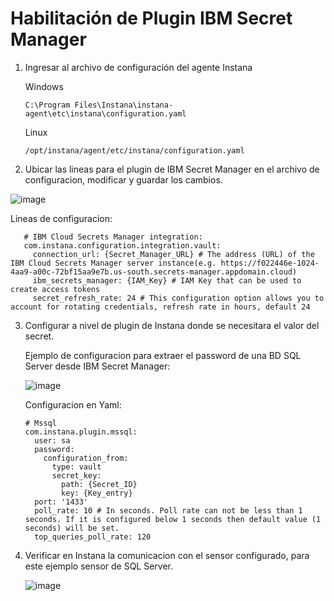 # Habilitación de Plugin IBM Secret Manager

1. Ingresar al archivo de configuración del agente Instana

   Windows

       C:\Program Files\Instana\instana-agent\etc\instana\configuration.yaml

   Linux

       /opt/instana/agent/etc/instana/configuration.yaml

2. Ubicar las lineas para el plugin de IBM Secret Manager en el archivo de configuracion, modificar y guardar los cambios.

  ![image](https://github.com/user-attachments/assets/eea33c4b-2514-489e-9bbd-1bde8bc796c2)

   Lineas de configuracion:

       # IBM Cloud Secrets Manager integration:
       com.instana.configuration.integration.vault:
         connection_url: {Secret_Manager_URL} # The address (URL) of the IBM Cloud Secrets Manager server instance(e.g. https://f022446e-1024-4aa9-a00c-72bf15aa9e7b.us-south.secrets-manager.appdomain.cloud)
         ibm_secrets_manager: {IAM_Key} # IAM Key that can be used to create access tokens
         secret_refresh_rate: 24 # This configuration option allows you to account for rotating credentials, refresh rate in hours, default 24

3. Configurar a nivel de plugin de Instana donde se necesitara el valor del secret.

   Ejemplo de configuracion para extraer el password de una BD SQL Server desde IBM Secret Manager:

   ![image](https://github.com/user-attachments/assets/d4e53918-2202-47b3-b835-5c96b07d7ac5)


   Configuracion en Yaml:

       # Mssql
       com.instana.plugin.mssql:
         user: sa
         password:
           configuration_from:
             type: vault
             secret_key:
               path: {Secret_ID}
               key: {Key_entry}
         port: '1433'
         poll_rate: 10 # In seconds. Poll rate can not be less than 1 seconds. If it is configured below 1 seconds then default value (1 seconds) will be set.
         top_queries_poll_rate: 120


4. Verificar en Instana la comunicacion con el sensor configurado, para este ejemplo sensor de SQL Server.

   ![image](https://github.com/user-attachments/assets/2d91d614-af46-4fec-9dee-bf357771d7f0)

















